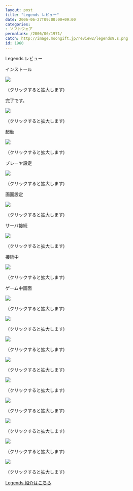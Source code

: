 ```yaml
---
layout: post
title: "Legends レビュー"
date: 2006-06-27T09:00:00+09:00
categories:
- ソフトウェア
permalink: /2006/06/1971/
catch: http://image.moongift.jp/review2/legends9.s.png
id: 1960
---
```

Legends レビュー  
<!--more-->

インストール

  

[![](http://image.moongift.jp/review2/legends1.s.png)](http://image.moongift.jp/review2/legends1.png)  
  
（クリックすると拡大します)

  

完了です。

  

[![](http://image.moongift.jp/review2/legends2.s.png)](http://image.moongift.jp/review2/legends2.png)  
  
（クリックすると拡大します)

  

起動

  

[![](http://image.moongift.jp/review2/legends3.s.png)](http://image.moongift.jp/review2/legends3.png)  
  
（クリックすると拡大します)

  

プレーヤ設定

  

[![](http://image.moongift.jp/review2/legends4.s.png)](http://image.moongift.jp/review2/legends4.png)  
  
（クリックすると拡大します)

  

画面設定

  

[![](http://image.moongift.jp/review2/legends5.s.png)](http://image.moongift.jp/review2/legends5.png)  
  
（クリックすると拡大します)

  

サーバ接続

  

[![](http://image.moongift.jp/review2/legends6.s.png)](http://image.moongift.jp/review2/legends6.png)  
  
（クリックすると拡大します)

  

接続中

  

[![](http://image.moongift.jp/review2/legends7.s.png)](http://image.moongift.jp/review2/legends7.png)  
  
（クリックすると拡大します)

  

ゲーム中画面

  

[![](http://image.moongift.jp/review2/legends8.s.png)](http://image.moongift.jp/review2/legends8.png)  
  
（クリックすると拡大します)

  

[![](http://image.moongift.jp/review2/legends9.s.png)](http://image.moongift.jp/review2/legends9.png)  
  
（クリックすると拡大します)

  

[![](http://image.moongift.jp/review2/legends10.s.png)](http://image.moongift.jp/review2/legends10.png)  
  
（クリックすると拡大します)

  

[![](http://image.moongift.jp/review2/legends11.s.png)](http://image.moongift.jp/review2/legends11.png)  
  
（クリックすると拡大します)

  

[![](http://image.moongift.jp/review2/legends12.s.png)](http://image.moongift.jp/review2/legends12.png)  
  
（クリックすると拡大します)

  

[![](http://image.moongift.jp/review2/legends13.s.png)](http://image.moongift.jp/review2/legends13.png)  
  
（クリックすると拡大します)

  

[![](http://image.moongift.jp/review2/legends14.s.png)](http://image.moongift.jp/review2/legends14.png)  
  
（クリックすると拡大します)

  

[![](http://image.moongift.jp/review2/legends15.s.png)](http://image.moongift.jp/review2/legends15.png)  
  
（クリックすると拡大します)

  

[![](http://image.moongift.jp/review2/legends16.s.png)](http://image.moongift.jp/review2/legends16.png)  
  
（クリックすると拡大します)

  

[Legends 紹介はこちら](http://fw.moongift.jp/intro/i-1969.html)

